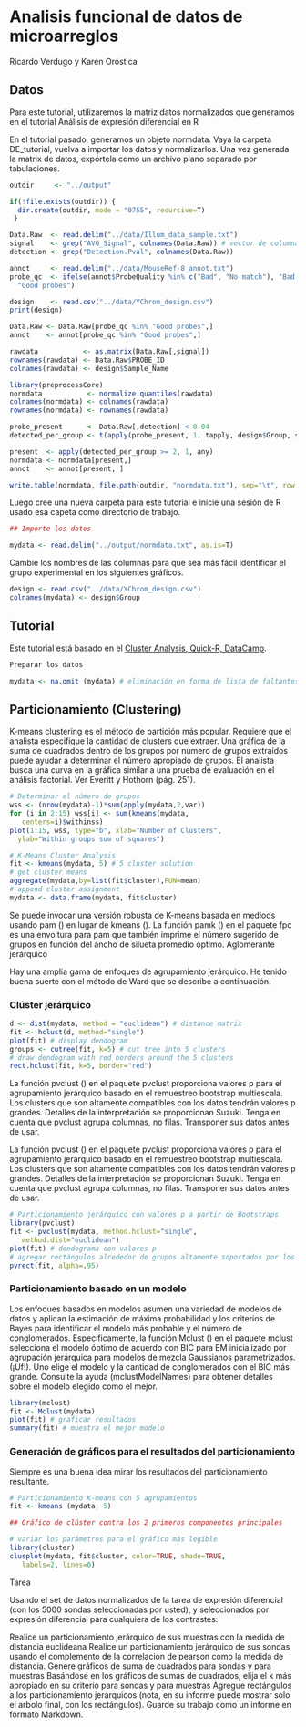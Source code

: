 # Analisis funcional de datos de microarreglos

Ricardo Verdugo y Karen Oróstica

## Datos

Para este tutorial, utilizaremos la matriz datos normalizados que generamos en el tutorial Análisis de expresión diferencial en R

En el tutorial pasado, generamos un objeto normdata. Vaya la carpeta DE_tutorial, vuelva a importar los datos y normalizarlos. Una vez generada la matrix de datos, expórtela como un archivo plano separado por tabulaciones.

```R
outdir     <- "../output"

if(!file.exists(outdir)) {
  dir.create(outdir, mode = "0755", recursive=T)
 }

Data.Raw  <- read.delim("../data/Illum_data_sample.txt")
signal    <- grep("AVG_Signal", colnames(Data.Raw)) # vector de columnas con datos 
detection <- grep("Detection.Pval", colnames(Data.Raw))

annot     <- read.delim("../data/MouseRef-8_annot.txt")
probe_qc  <- ifelse(annot$ProbeQuality %in% c("Bad", "No match"), "Bad probes",
  "Good probes")

design    <- read.csv("../data/YChrom_design.csv")
print(design)

Data.Raw <- Data.Raw[probe_qc %in% "Good probes",]
annot    <- annot[probe_qc %in% "Good probes",]

rawdata           <- as.matrix(Data.Raw[,signal])
rownames(rawdata) <- Data.Raw$PROBE_ID
colnames(rawdata) <- design$Sample_Name

library(preprocessCore)
normdata           <- normalize.quantiles(rawdata) 
colnames(normdata) <- colnames(rawdata)
rownames(normdata) <- rownames(rawdata)

probe_present      <- Data.Raw[,detection] < 0.04
detected_per_group <- t(apply(probe_present, 1, tapply, design$Group, sum))

present  <- apply(detected_per_group >= 2, 1, any)
normdata <- normdata[present,]
annot    <- annot[present, ]

write.table(normdata, file.path(outdir, "normdata.txt"), sep="\t", row.names=T)
```

Luego cree una nueva carpeta para este tutorial e inicie una sesión de R usado esa capeta como directorio de trabajo.

```R
## Importe los datos

mydata <- read.delim("../output/normdata.txt", as.is=T)
```
Cambie los nombres de las columnas para que sea más fácil identificar el grupo experimental en los siguientes gráficos.

```R
design <- read.csv("../data/YChrom_design.csv")
colnames(mydata) <- design$Group
```

## Tutorial

Este tutorial está basado en el [Cluster Analysis, Quick-R, DataCamp](https://www.statmethods.net/advstats/cluster.html).

```R
Preparar los datos

mydata <- na.omit (mydata) # eliminación en forma de lista de faltantes mydata <- scale (mydata) # estandarizar variables
```

## Particionamiento (Clustering)

K-means clustering es el método de partición más popular. Requiere que el analista especifique la cantidad de clusters que extraer. Una gráfica de la suma de cuadrados dentro de los grupos por número de grupos extraídos puede ayudar a determinar el número apropiado de grupos. El analista busca una curva en la gráfica similar a una prueba de evaluación en el análisis factorial. Ver Everitt y Hothorn (pág. 251).

```R
# Determinar el número de grupos
wss <- (nrow(mydata)-1)*sum(apply(mydata,2,var))
for (i in 2:15) wss[i] <- sum(kmeans(mydata,
   centers=i)$withinss)
plot(1:15, wss, type="b", xlab="Number of Clusters",
  ylab="Within groups sum of squares") 

# K-Means Cluster Analysis
fit <- kmeans(mydata, 5) # 5 cluster solution
# get cluster means
aggregate(mydata,by=list(fit$cluster),FUN=mean)
# append cluster assignment
mydata <- data.frame(mydata, fit$cluster) 

```
Se puede invocar una versión robusta de K-means basada en mediods usando pam () en lugar de kmeans (). La función pamk () en el paquete fpc es una envoltura para pam que también imprime el número sugerido de grupos en función del ancho de silueta promedio óptimo. Aglomerante jerárquico

Hay una amplia gama de enfoques de agrupamiento jerárquico. He tenido buena suerte con el método de Ward que se describe a continuación.

### Clúster jerárquico

```R
d <- dist(mydata, method = "euclidean") # distance matrix
fit <- hclust(d, method="single")
plot(fit) # display dendogram
groups <- cutree(fit, k=5) # cut tree into 5 clusters
# draw dendogram with red borders around the 5 clusters
rect.hclust(fit, k=5, border="red") 
```

La función pvclust () en el paquete pvclust proporciona valores p para el agrupamiento jerárquico basado en el remuestreo bootstrap multiescala. Los clusters que son altamente compatibles con los datos tendrán valores p grandes. Detalles de la interpretación se proporcionan Suzuki. Tenga en cuenta que pvclust agrupa columnas, no filas. Transponer sus datos antes de usar.

La función pvclust () en el paquete pvclust proporciona valores p para el agrupamiento jerárquico basado en el remuestreo bootstrap multiescala. Los clusters que son altamente compatibles con los datos tendrán valores p grandes. Detalles de la interpretación se proporcionan Suzuki. Tenga en cuenta que pvclust agrupa columnas, no filas. Transponer sus datos antes de usar.

```R
# Particionamiento jerárquico con valores p a partir de Bootstraps
library(pvclust)
fit <- pvclust(mydata, method.hclust="single",
   method.dist="euclidean")
plot(fit) # dendograma con valores p
# agregar rectángulos alrededor de grupos altamente soportados por los datos
pvrect(fit, alpha=.95) 
```

### Particionamiento basado en un modelo

Los enfoques basados en modelos asumen una variedad de modelos de datos y aplican la estimación de máxima probabilidad y los criterios de Bayes para identificar el modelo más probable y el número de conglomerados. Específicamente, la función Mclust () en el paquete mclust selecciona el modelo óptimo de acuerdo con BIC para EM inicializado por agrupación jerárquica para modelos de mezcla Gaussianos parametrizados. (¡Uf!). Uno elige el modelo y la cantidad de conglomerados con el BIC más grande. Consulte la ayuda (mclustModelNames) para obtener detalles sobre el modelo elegido como el mejor.

```R
library(mclust)
fit <- Mclust(mydata)
plot(fit) # graficar resultados
summary(fit) # muestra el mejor modelo
```

### Generación de gráficos para el resultados del particionamiento

Siempre es una buena idea mirar los resultados del particionamiento resultante.

```R
# Particionamiento K-means con 5 agrupamientos
fit <- kmeans (mydata, 5)

## Gráfico de clúster contra los 2 primeros componentes principales

# variar los parámetros para el gráfico más legible
library(cluster)
clusplot(mydata, fit$cluster, color=TRUE, shade=TRUE,
   labels=2, lines=0)

```
Tarea

Usando el set de datos normalizados de la tarea de expresión diferencial (con los 5000 sondas seleccionadas por usted), y seleccionados por expresión diferencial para cualquiera de los contrastes:

Realice un particionamiento jerárquico de sus muestras con la medida de distancia euclideana
Realice un particionamiento jerárquico de sus sondas usando el complemento de la correlación de pearson como la medida de distancia.
Genere gráficos de suma de cuadrados para sondas y para muestras
Basándose en los gráficos de sumas de cuadrados, elija el k más apropiado en su criterio para sondas y para muestras
Agregue rectángulos a los particionamiento jerárquicos (nota, en su informe puede mostrar solo el arbolo final, con los rectángulos).
Guarde su trabajo como un informe en formato Markdown.




